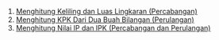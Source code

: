 1. [Menghitung Keliling dan Luas Lingkaran (Percabangan)](https://github.com/blueupcode/alpro_5/tree/master/percabangan) 
2. [Menghitung KPK Dari Dua Buah Bilangan (Perulangan)](https://github.com/blueupcode/alpro_5/tree/master/perulangan) 
3. [Menghitung Nilai IP dan IPK (Percabangan dan Perulangan)](https://github.com/blueupcode/alpro_5/tree/master/perulangan-percabangan) 